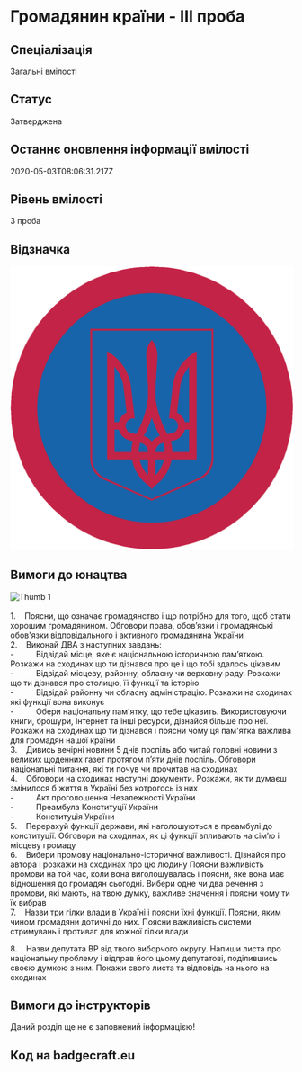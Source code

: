 # Громадянин країни - ІІІ проба

## Спеціалізація

Загальні вмілості

## Статус

Затверджена

## Останнє оновлення інформації вмілості

2020-05-03T08:06:31.217Z

## Рівень вмілості

3 проба

## Відзначка

![Відзначка](../images/Hromadianyn_krainy_III/__________________-1-_.jpg)

## Вимоги до юнацтва

<div><img alt="Thumb                    1  " src="/uploads/textareas/bootsy/image/98/small___________________-1-_.jpg"><br><br>1.&nbsp;&nbsp;&nbsp;
Поясни, що означає
громадянство і що потрібно для того, щоб стати хорошим громадянином. Обговори
права, обов’язки і громадянські обов'язки відповідального і активного
громадянина України<br>2.&nbsp;&nbsp;&nbsp;
Виконай ДВА з
наступних завдань:<br>-&nbsp;&nbsp;&nbsp;&nbsp;&nbsp;&nbsp;&nbsp;&nbsp;&nbsp;
Відвідай місце, яке
є національною історичною пам’яткою. Розкажи на сходинах що ти дізнався про це
і що тобі здалось цікавим<br>-&nbsp;&nbsp;&nbsp;&nbsp;&nbsp;&nbsp;&nbsp;&nbsp;&nbsp;
Відвідай місцеву,
районну, обласну чи верховну раду. Розкажи що ти дізнався про столицю, її
функції та історію<br>-&nbsp;&nbsp;&nbsp;&nbsp;&nbsp;&nbsp;&nbsp;&nbsp;&nbsp;
Відвідай районну чи
обласну адміністрацію. Розкажи на сходинах які функції вона виконує<br>-&nbsp;&nbsp;&nbsp;&nbsp;&nbsp;&nbsp;&nbsp;&nbsp;&nbsp;
Обери національну
пам'ятку, що тебе цікавить. Використовуючи книги, брошури, Інтернет та інші
ресурси, дізнайся більше про неї. Розкажи на сходинах що ти дізнався і поясни
чому ця пам'ятка важлива для громадян нашої країни<br>3.&nbsp;&nbsp;&nbsp;
Дивись вечірні
новини 5 днів поспіль або читай головні новини з великих щоденних газет
протягом п’яти днів поспіль. Обговори національні питання, які ти почув чи
прочитав на сходинах<br>4.&nbsp;&nbsp;&nbsp;
Обговори на
сходинах наступні документи. Розкажи, як ти думаєш змінилося б життя в Україні
без котрогось із них<br>-&nbsp;&nbsp;&nbsp;&nbsp;&nbsp;&nbsp;&nbsp;&nbsp;&nbsp;
Акт проголошення Незалежності
України<br>-&nbsp;&nbsp;&nbsp;&nbsp;&nbsp;&nbsp;&nbsp;&nbsp;&nbsp;
Преамбула Конституції
України<br>-&nbsp;&nbsp;&nbsp;&nbsp;&nbsp;&nbsp;&nbsp;&nbsp;&nbsp;
Конституція України<br>5.&nbsp;&nbsp;&nbsp;
Перерахуй функції
держави, які наголошуються в преамбулі до конституції. Обговори на сходинах, як
ці функції впливають на сім’ю і місцеву громаду<br>6.&nbsp;&nbsp;&nbsp;
Вибери промову
національно-історичної важливості. Дізнайся про автора і розкажи на сходинах
про цю людину Поясни важливість промови на той час, коли вона виголошувалась і
поясни, яке вона має відношення до громадян сьогодні. Вибери одне чи два
речення з промови, які мають, на твою думку, важливе значення і поясни чому ти
їх вибрав<br>7.&nbsp;&nbsp;&nbsp;
Назви три гілки
влади в Україні і поясни їхні функції. Поясни, яким чином громадяни дотичні до
них. Поясни важливість системи стримувань і противаг для кожної гілки влади<br>

8.&nbsp;&nbsp;&nbsp;&nbsp;Назви
депутата ВР від твого виборчого округу. Напиши листа про національну проблему і
відправ його цьому депутатові, поділившись своєю думкою з ним. Покажи свого
листа та відповідь на нього на сходинах</div>

## Вимоги до інструкторів

Даний розділ ще не є заповнений інформацією!

## Код на badgecraft.eu

